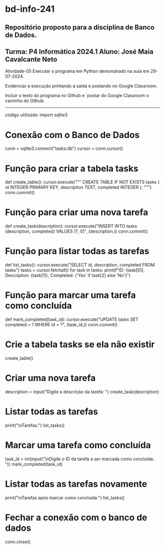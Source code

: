 # bd-info-241
Repositório proposto para a disciplina de Banco de Dados.
---------------------------------
Turma: P4 Informática 2024.1
Aluno: José Maia Cavalcante Neto
---------------------------------
Atividade-05
Executar o programa em Python demonstrado na aula em 29-07-2024. 

Evidenciar a execução printando a saída e postando no Google Classroom.

Incluir o texto do programa no Github e ´postar do Google Classroom o caminho do Github.

---------------------------------
código utilizado:
import sqlite3

# Conexão com o Banco de Dados
conn = sqlite3.connect("tasks.db")
cursor = conn.cursor()

# Função para criar a tabela tasks
def create_table():
    cursor.execute("""
        CREATE TABLE IF NOT EXISTS tasks (
            id INTEGER PRIMARY KEY,
            description TEXT,
            completed INTEGER
        );
    """)
    conn.commit()

# Função para criar uma nova tarefa
def create_task(description):
    cursor.execute("INSERT INTO tasks (description, completed) VALUES (?, 0)", (description,))
    conn.commit()

# Função para listar todas as tarefas
def list_tasks():
    cursor.execute("SELECT id, description, completed FROM tasks")
    tasks = cursor.fetchall()
    for task in tasks:
        print(f"ID: {task[0]}, Description: {task[1]}, Completed: {'Yes' if task[2] else 'No'}")

# Função para marcar uma tarefa como concluída
def mark_completed(task_id):
    cursor.execute("UPDATE tasks SET completed = 1 WHERE id = ?", (task_id,))
    conn.commit()

# Crie a tabela tasks se ela não existir
create_table()

# Criar uma nova tarefa
description = input("Digite a descrição da tarefa: ")
create_task(description)

# Listar todas as tarefas
print("\nTarefas:")
list_tasks()

# Marcar uma tarefa como concluída
task_id = int(input("\nDigite o ID da tarefa a ser marcada como concluída: "))
mark_completed(task_id)

# Listar todas as tarefas novamente
print("\nTarefas após marcar como concluída:")
list_tasks()

# Fechar a conexão com o banco de dados
conn.close()
